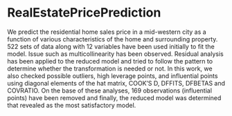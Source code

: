 # RealEstatePricePrediction

We predict the residential home sales price in a mid-western city as a function of various characteristics of the home and 
surrounding property. 522 sets of data along with 12 variables have been used initially to fit the model. Issue such as 
multicollinearity has been observed. Residual analysis has been applied to the reduced model and tried to follow the pattern 
to determine whether the transformation is needed or not. In this work, we also checked possible outliers, high leverage points, 
and influential points using diagonal elements of the hat matrix, COOK’S D, DFFITS, DFBETAS and COVRATIO. On the base of these 
analyses, 169 observations (influential points) have been removed and finally, the reduced model was determined that revealed 
as the most satisfactory model.
